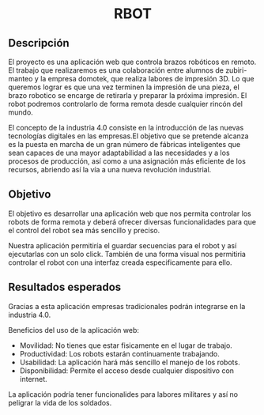 <h1 align="center">RBOT</h1>

## Descripción

El proyecto es una aplicación web que controla brazos robóticos en remoto. El trabajo que realizaremos es una colaboración entre alumnos de zubiri-manteo y la empresa domotek, que realiza labores de impresión 3D. Lo que queremos lograr es que una vez terminen la impresión de una pieza, el brazo robotico se encarge de retirarla y preparar la próxima impresión. El robot podremos controlarlo de forma remota desde cualquier rincón del mundo.

El concepto de la industria 4.0 consiste en la introducción de las nuevas tecnologías digitales en las empresas.El objetivo que se pretende alcanza es la puesta en marcha de un gran número de fábricas inteligentes que sean capaces de una mayor adaptabilidad a las necesidades y a los procesos de producción, así como a una asignación más eficiente de los recursos, abriendo así la vía a una nueva revolución industrial.

## Objetivo

El objetivo es desarrollar una aplicación web que nos permita controlar los robots de forma remota y deberá ofrecer diversas funcionalidades para que el control del robot sea más sencillo y preciso.

Nuestra aplicación permitiría el guardar secuencias para el robot y así ejecutarlas con un solo click. También de una forma visual nos permitiria controlar el robot con una interfaz creada especificamente para ello.

## Resultados esperados

Gracias a esta aplicación empresas tradicionales podrán integrarse en la industria 4.0.

Beneficios del uso de la aplicación web:

- Movilidad: No tienes que estar fisicamente en el lugar de trabajo.
- Productividad: Los robots estarán continuamente trabajando.
- Usabilidad: La aplicación hará más sencillo el manejo de los robots.
- Disponibilidad: Permite el acceso desde cualquier dispositivo con internet.

La aplicación podría tener funcionalides para labores militares y así no peligrar la vida de los soldados.



